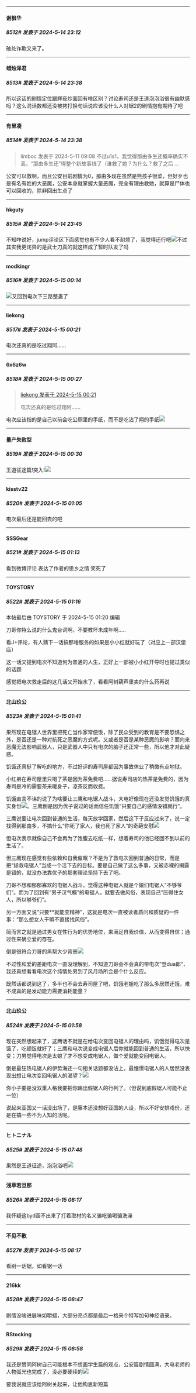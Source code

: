 ﻿
*****

####  谢枫华  
##### 8512#       发表于 2024-5-14 23:12

破处诈欺又来了。


*****

####  蜡烛泽君  
##### 8513#       发表于 2024-5-14 23:38

所以这话的剧情定位跟辉夜炒面回有啥区别？讨论寿司还是王道泡泡浴很有幽默感吗？这么混话数都还没被拷打换句话说应该没什么人对锯2的剧情抱有期待了吧

*****

####  有里凑  
##### 8514#       发表于 2024-5-14 23:38

<blockquote>limboc 发表于 2024-5-11 09:08
不过u1s1，我觉得那由多生还概率确实不高，“那由多生还”得整个新故事线了（谁救了她？为什么？救了之后 ...</blockquote>
公安可以救啊，而且公安目前剧情为0，那由多现在虽然是熊孩子很菜，但好歹也是有名有姓的大恶魔，公安本身就掌握大量恶魔，完全有理由救她，就算是尸体也可以回收的，除非回出生点了


*****

####  hkguty  
##### 8515#       发表于 2024-5-14 23:45

不知咋说好，jump评论区下面感觉也有不少人看不耐烦了，我觉得还行吧<img src="https://static.saraba1st.com/image/smiley/face2017/067.png" referrerpolicy="no-referrer">不过其实我更诧异的是武士刀真的就这样成了暂时队友了吗


*****

####  modkingr  
##### 8516#       发表于 2024-5-15 00:14

<img src="https://static.saraba1st.com/image/smiley/face2017/001.png" referrerpolicy="no-referrer">又回到电次下三路整蛊了


*****

####  liekong  
##### 8517#       发表于 2024-5-15 00:21

电次还真的是吃过翔阿......


*****

####  6x6z6w  
##### 8518#       发表于 2024-5-15 00:27

<blockquote><a href="httphttps://bbs.saraba1st.com/2b/forum.php?mod=redirect&amp;goto=findpost&amp;pid=64922646&amp;ptid=2043244" target="_blank">liekong 发表于 2024-5-15 00:21</a>

电次还真的是吃过翔阿......</blockquote>
电次应该指的是自己以前会吃公厕里的手纸，而不是吃沾了翔的手纸<img src="https://static.saraba1st.com/image/smiley/face2017/001.png" referrerpolicy="no-referrer">

*****

####  量产失败型  
##### 8519#       发表于 2024-5-15 00:30

王道征途篇!突入!<img src="https://static.saraba1st.com/image/smiley/face2017/066.png" referrerpolicy="no-referrer">


*****

####  kisstv22  
##### 8520#       发表于 2024-5-15 01:05

电次最后还是能回去的吧


*****

####  SSSGear  
##### 8521#       发表于 2024-5-15 01:13

看到微博评论 表达了作者的思乡之情 笑死了


*****

####  TOYSTORY  
##### 8522#       发表于 2024-5-15 01:16

 本帖最后由 TOYSTORY 于 2024-5-15 01:20 编辑 

刀哥你特么说的什么鬼台词啊，不要教坏未成年啊.....

看J+评论，有人猜下一话搞那啥服务的如果是小小红就好玩了（对应上一部汉堡店）

这一话又提到电次不知道何为普通的人生，正好上一部被小小红开导时也提过类似的话题

感觉把电次救走后的这几话又开始水了，看看阿树葫芦里卖的什么药再说


*****

####  北山玖公  
##### 8523#       发表于 2024-5-15 01:41

果然现在电锯人世界里把死亡当作家常便饭，除了民众受到的教育是不要恐惧之外，是否还是一种对抗死之恶魔的方式呢。又或者是否是某种恶魔的影响？而向来恶魔无法影响武器人，只是武器人中只有电次的脑子还正常一些，所以他才对此疑惑。

饥饿还真挺了解吃的地方，不过好评的寿司屋都因为事故休业了稍微有点地狱。

小红弟在寿司屋里只喝了茶是因为茶免费吧……据说寿司店的热茶是免费的，因为寿司是冷的需要茶来暖身子，凉茶反而收费。

饥饿直言不讳的说了为啥要让三鹰和电锯人战斗，大电好像现在还没发觉饥饿的真实身份<img src="https://static.saraba1st.com/image/smiley/face2017/067.png" referrerpolicy="no-referrer">。三鹰倒是因为优子说过的话而信任饥饿“只要自己的感情没错就行”。

三鹰说要让电次回到普通的生活，每天放学回家，然后这下子反应过来了，说一定找得到那由多，不搞什么“你死了家人，我也死了家人”的奇葩安慰<img src="https://static.saraba1st.com/image/smiley/face2017/066.png" referrerpolicy="no-referrer">

但电次表示就像自己不会再为了饱腹去吃纸一样，想着寿司的他已经回不到以前的生活了。

但三鹰现在感觉有些依赖和自我催眠？不是为了救电次回到普通的日常，而是把“拯救电锯人”当成一个活下去的目标。要是自己做了这么多事，又被赤裸的揭露是错的，就没办法靠优子的那套理论坚持下去了吧。

刀哥不想和郁郁寡欢的电锯人战斗，觉得这种电锯人就是个娘们电锯人”不够爷们“。而为了回到有“男子汉气概”的电锯人，就要去做风俗，表现自己“压得住女人，所以够爷们”。

另一方面又说“只要**就能变精神”，这就是电次一直被读者质问和质疑的一件事：“那么想女人干嘛不直接找风俗”。

简而言之就是通过男女在性行为的优势地位，来满足自我价值，从而变得自信；通过性来确立爱的存在。

倒是很符合刀哥的黑帮大少背景<img src="https://static.saraba1st.com/image/smiley/face2017/067.png" referrerpolicy="no-referrer">

不过性和爱的差距电次一直没理解到，不知道刀哥会不会真的带电次”登dua郎“，我还真想看看电次这个纯情处男到了风月场所会是个什么反应。

既然话都说到这了，多半也不会去寿司屋了吧，饥饿老姐吃了那么多居然还饿，难不成真的是发动能力需要消耗能量？


*****

####  北山玖公  
##### 8524#       发表于 2024-5-15 01:58

现在突然想起来了，这两话不就是在给电次变回电锯人的理由吗，饥饿觉得电次是饿了，吃顿饭就好了；三鹰和电次说变成电锯人后你就能回到普通的生活，所以快变；刀男觉得电次是太娘了才不想变成电锯人，做个爱就能变回电锯人。

倒是最狂热电锯人的伊势海还一句相关话题都没沾上，最憧憬电锯人的人居然没表现出想让电次变回电锯人的渴望？<img src="https://static.saraba1st.com/image/smiley/face2017/048.png" referrerpolicy="no-referrer">

你小子要是没双重人格我要把你踢出假锯人的行列了。（但说到底假锯人可能不止一位）

说起来亚国又一话没出场了，是藤本还没想好亚国的人设，所以不好安排戏份，还是在搞一些不为人知的活呢。


*****

####  ヒトニナル  
##### 8525#       发表于 2024-5-15 07:48

果然是王道征途，泡泡浴吧<img src="https://static.saraba1st.com/image/smiley/face2017/067.png" referrerpolicy="no-referrer">


*****

####  浅草若旦那  
##### 8526#       发表于 2024-5-15 08:17

我怀疑这byd画不出来了打着取材的名义骗吃骗喝骗洗澡

*****

####  不见不散  
##### 8527#       发表于 2024-5-15 08:17

看树一话锯，如看锯一话


*****

####  216kk  
##### 8528#       发表于 2024-5-15 08:47

剧情没啥进展味如嚼蜡，大部分亮点都是最后一格来个特写加句神经语录。


*****

####  RStocking  
##### 8529#       发表于 2024-5-15 08:58

我还是赞同阿树自己可能根本不想画学生篇的观点，公安篇剧情圆满，大电老师的人物弧光也完成了，没必要硬续的<img src="https://static.saraba1st.com/image/smiley/face2017/067.png" referrerpolicy="no-referrer">

要我说就应该给阿树关起来，让他构思新短篇

